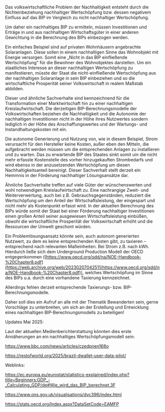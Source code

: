 Das volkswirtschaftliche Problem der Nachhaltigkeit entsteht durch die Nichteinbeziehung nachhaltiger Wertschöpfung bzw. dessen negativem Einfluss auf das BIP im Vergleich zu nicht nachhaltiger Wertschöpfung.

Um daher ein nachhaltiges BIP zu ermitteln, müssen Investitionen und Erträge in und aus nachhaltigen Wirtschaftsgüter in einer anderen Gewichtung in die Berechnung des BIPs einbezogen werden.

Ein einfaches Beispiel sind auf privaten Wohnhäusern angebrachte Solaranlagen. Diese sollen in einem nachhaltigen Sinne das Wohnobjekt mit Energie versorgen. Somit eine „Nicht in das BIP einfließende Wertschöpfung&quot; für die Bewohner des Wohnobjektes darstellen. Um ein staatliches Interesse an dieser nachhaltigen Wertschöpfung zu manifestieren, müsste der Staat die nicht-einfließende Wertschöpfung aus der nachhaltigen Solaranlage in sein BIP einbeziehen und so die wirtschaftliche Prosperität seiner Volkswirtschaft in realem Maßstab abbilden.

Dieser und ähnliche Sachverhalte sind kennzeichnend für die Transformation einer Marktwirtschaft hin zu einer nachhaltigen Kreislaufwirtschaft. Die derzeitigen BIP-Berechnungsmodelle der Volkswirtschaften beziehen die Nachhaltigkeit und die Autonomie der nachhaltigen Investitionen nicht in der Höhe ihres Nutzwertes sondern lediglich in der Höhe des Anschaffungswertes und der Wartungs- und Instandhaltungskosten mit ein. 

Die autonome Generierung und Nutzung von, wie in diesem Beispiel, Strom verursacht für den Hersteller keine Kosten, außer eben den Mitteln, die aufgebracht werden müssen um die entsprechenden Anlagen zu installieren und zu warten. Das zu erwartende BIP des Staates sinkt somit um die nicht mehr erfasste Kostenstelle des vorher hinzugekauften Strombedarfs und wird ebenso in der anzusetzenden Wertschöpfung um diesen Nachhaltigkeitsanteil bereinigt. Dieser Sachverhalt stellt derzeit ein Hemmnis in der Förderung nachhaltiger Lösungsansätze dar.

Ähnliche Sachverhalte treffen auf viele Güter der wünschenswerten und wohl notwendigen Kreislaufwirtschaft zu. Eine nachrangige Zweit- und Weiterverwertung, auch bei z.B. Gebrauchsgegenständen, reduziert die Wertschöpfung um den Anteil der Wirtschaftsleistung, der eingespart und nicht mehr als Kostenpunkt erfasst wird. In der aktuellen Berechnung des BIPs würde somit der Staat bei einer Förderung nachhaltiger Investitionen einen großen Anteil seiner ausgewiesen Wirtschaftsleistung einbüßen, obwohl die wirtschaftliche Prosperität der Volkswirtschaft erhöht und die Ressourcen der Umwelt geschont würden.

Ein Problemlösungsansatz könnte sein, auch autonom generierten Nutzwert, zu dem es keine entsprechenden Kosten gibt, zu taxieren – entsprechend nach relevanten Maßeinheiten. Bei Strom z.B. nach kWh. Hierdurch ließe sich dem Underground Production Modell der OECD entgegenkommen ([https://www.oecd.org/sdd/na/NOE-Handbook-%20Chapter8.pdf](https://web.archive.org/web/20230207042511/https://www.oecd.org/sdd/na/NOE-Handbook-%20Chapter8.pdf)), welches Wertschöpfung im Sinne des BIPs u.a. durch eine vorhandene Taxierung kennzeichnet.

Allerdings fehlen derzeit entsprechende Taxierungs- bzw. BIP-Berechnungsmodelle.

Daher soll dies ein Aufruf an alle mit der Thematik Bewanderten sein, gerne Vorschläge zu unterbreiten, um sich an der Erstellung und Entwicklung eines nachhaltigen BIP-Berechnungsmodells zu beteiligen!

Updates Mai 2025:

Laut der aktuellen Medienberichterstattung könnten dies erste Annäherungen an ein nachhaltiges Wertschöpfungsmodell sein:

https://www.bbc.com/news/articles/czedpnen168o

https://restofworld.org/2025/brazil-dwallet-user-data-pilot/


Weblinks:

https://ec.europa.eu/eurostat/statistics-explained/index.php?title=Beginners:GDP_-_Calculating_GDP/de#Wie_wird_das_BIP_berechnet.3F

https://www.ons.gov.uk/visualisations/dvc396/index.html

https://stats.oecd.org/Index.aspx?DataSetCode=EAMFP
